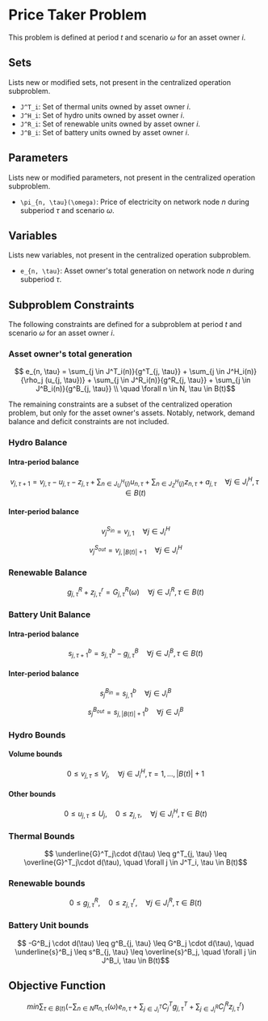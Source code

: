 # Price Taker Problem

This problem is defined at period $t$ and scenario $\omega$ for an asset owner $i$.

## Sets

Lists new or modified sets, not present in the centralized operation subproblem.

- ``J^T_i``: Set of thermal units owned by asset owner $i$.
- ``J^H_i``: Set of hydro units owned by asset owner $i$.
- ``J^R_i``: Set of renewable units owned by asset owner $i$.
- ``J^B_i``: Set of battery units owned by asset owner $i$.

## Parameters

Lists new or modified parameters, not present in the centralized operation subproblem.

- ``\pi_{n, \tau}(\omega)``: Price of electricity on network node $n$ during subperiod $\tau$ and scenario $\omega$.

## Variables

Lists new variables, not present in the centralized operation subproblem.

- ``e_{n, \tau}``: Asset owner's total generation on network node $n$ during subperiod $\tau$.

## Subproblem Constraints

The following constraints are defined for a subproblem at period $t$ and scenario $\omega$ for an asset owner $i$.

### Asset owner's total generation

```math
    e_{n, \tau} =
    \sum_{j \in J^T_i(n)}{g^T_{j, \tau}}
    + \sum_{j \in J^H_i(n)}{\rho_j (u_{j, \tau})}
    + \sum_{j \in J^R_i(n)}{g^R_{j, \tau}}
    + \sum_{j \in J^B_i(n)}{g^B_{j, \tau}} \\
    \quad \forall n \in N, \tau \in B(t)
```

The remaining constraints are a subset of the centralized operation problem, but only for the asset owner's assets. Notably, network, demand balance and deficit constraints are not included.

### Hydro Balance

#### Intra-period balance

```math
    v_{j, \tau+1} = v_{j, \tau}
    - u_{j, \tau} - z_{j, \tau}
    + \sum_{n \in J^H_U(j)}{u_{n, \tau}}
    + \sum_{n \in J^H_Z(j)}{z_{n, \tau}} + a_{j, \tau}
    \quad \forall j \in J^H_i, \tau \in B(t)
```

#### Inter-period balance

```math
    v^{S_{in}}_j = v_{j, 1}
    \quad \forall j \in J^H_i
```

```math
    v^{S_{out}}_j = v_{j, |B(t)| + 1}
    \quad \forall j \in J^H_i
```

### Renewable Balance

```math
    g^R_{j, \tau} + z^r_{j, \tau} = G^R_{j, \tau}(\omega)
    \quad \forall j \in J^R_i, \tau \in B(t)
```

### Battery Unit Balance

#### Intra-period balance
```math
    s^b_{j, \tau+1} = s^b_{j, \tau} - g^B_{j, \tau}
    \quad \forall j \in J^B_i, \tau \in B(t)
```

#### Inter-period balance

```math
    s^{B_{in}}_j = s^b_{j, 1}
    \quad \forall j \in J^B_i
```

```math
    s^{B_{out}}_j = s^b_{j, |B(t)| + 1}
    \quad \forall j \in J^B_i
```

### Hydro Bounds

#### Volume bounds

```math
    0 \leq v_{j, \tau} \leq V_j, \quad
    \forall j \in J^H_i, \tau = 1, ..., |B(t)| + 1
```

#### Other bounds

```math
    0 \leq u_{j, \tau} \leq U_j, \quad
    0 \leq z_{j, \tau} , \quad
    \forall j \in J^H_i, \tau \in B(t)
```

### Thermal Bounds

```math
    \underline{G}^T_j\cdot d(\tau) \leq g^T_{j, \tau} \leq \overline{G}^T_j\cdot d(\tau), \quad
    \forall j \in J^T_i, \tau \in B(t)
```

### Renewable bounds

```math
    0 \leq g^R_{j, \tau}, \quad
    0 \leq z^r_{j, \tau}, \quad
    \forall j \in J^R_i, \tau \in B(t)
```

### Battery Unit bounds

```math
    -G^B_j \cdot d(\tau) \leq g^B_{j, \tau} \leq G^B_j \cdot d(\tau), \quad
    \underline{s}^B_j \leq s^B_{j, \tau} \leq \overline{s}^B_j, \quad
    \forall j \in J^B_i, \tau \in B(t)
```

## Objective Function

```math
    min{
    \sum_{\tau \in B(t)}{(
    - \sum_{n \in N}{\pi_{n, \tau}(\omega) e_{n, \tau}}
    + \sum_{j \in J^T_i}{C^T_j g^T_{j, \tau}}
    + \sum_{j \in J^R_i}{C^R_j z^r_{j, \tau}}
    )}
    }
```

